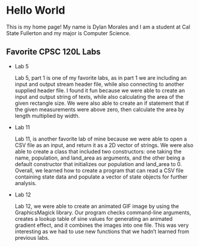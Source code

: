 
# Hello World

This is my home page! My name is Dylan Morales and I am a student at Cal State Fullerton and my major is Computer Science.

## Favorite CPSC 120L Labs

* Lab 5

    Lab 5, part 1 is one of my favorite labs, as in part 1 we are including an input and output stream header file, while also connecting to another supplied header file. I found it fun because we were able to create an input and output string of texts, while also calculating the area of the given rectangle size. We were also able to create an if statement that if the given measurements were above zero, then calculate the area by length multiplied by width.

* Lab 11

    Lab 11, is another favorite lab of mine because we were able to open a CSV file as an input, and return it as a 2D vector of strings. We were also able to create a class that included two constructors: one
    taking the name, population, and land_area as arguments, and the other being a default constructor that
    initializes our population and land_area to 0. Overall, we learned how to create a program that can read a CSV file containing state data and populate a vector of state objects for further analysis.

* Lab 12

    Lab 12, we were able to create an animated GIF image by using the GraphicsMagick library. Our program checks command-line arguments, creates a lookup table of sine values for generating an animated gradient effect, and it combines the images into one file. This was very interesting as we had to use new functions that we hadn’t learned from previous labs.